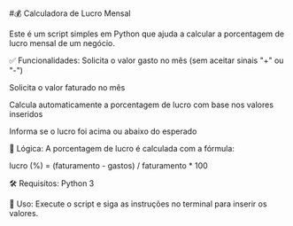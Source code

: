#💰 Calculadora de Lucro Mensal

Este é um script simples em Python que ajuda a calcular a porcentagem de lucro mensal de um negócio.

✅ Funcionalidades:
Solicita o valor gasto no mês (sem aceitar sinais "+" ou "-")

Solicita o valor faturado no mês

Calcula automaticamente a porcentagem de lucro com base nos valores inseridos

Informa se o lucro foi acima ou abaixo do esperado

🧠 Lógica:
A porcentagem de lucro é calculada com a fórmula:

lucro (%) = (faturamento - gastos) / faturamento * 100

🛠️ Requisitos:
Python 3

🎯 Uso:
Execute o script e siga as instruções no terminal para inserir os valores.

